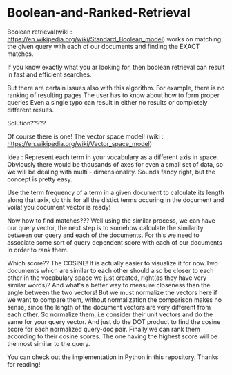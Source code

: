 # Boolean-and-Ranked-Retrieval
Boolean retrieval(wiki : https://en.wikipedia.org/wiki/Standard_Boolean_model) works on matching the given query  with each of our documents and finding the EXACT matches.

If you know exactly what you ar looking for, then boolean retrieval can result in fast and efficient searches.

But there are certain issues also with this algorithm.
For example, there is no ranking of resulting pages
The user has to know about how to form proper queries
Even a single typo can result in either no results or completely different results.

Solution?????

Of course there is one!
The vector space model! (wiki : https://en.wikipedia.org/wiki/Vector_space_model)

Idea : Represent each term in your vocabulary as a different axis in space.
Obviously there would be thousands of axes for even a small set of data, so we will be dealing with multi - dimensionality.
Sounds fancy right, but the concept is pretty easy.

Use the term frequency of a term in a given document to calculate its length along that axix, do this for all the distict terms occuring in the document and voila! you document vector is ready!

Now how to find matches???
Well using the similar process, we can have our query vector, the next step is to somehow calculate the similarity between our query and each of the documents. For this we need to associate some sort of query dependent score with each of our documents in order to rank them.

Which score??
The COSINE!
It is actually easier to visualize it for now.Two documents which are similar to each other should also be closer to each other in the vocabulary space we just created, right(as they have very similar words)?
And what's a better way to measure closeness than the angle between the two vectors!
But we must normalize the vectors here if we want to compare them, without normalization the comparison makes no sense, since the length of the document vectors are very different from each other. So normalize them, i.e consider their unit vectors and do the same for your query vector. 
And just do the DOT product to find the cosine score for each normalized query-doc pair.
Finally we can rank them according to their cosine scores. The one having the highest score will be the most similar  to the query.

You can check out the implementation in Python in this repository.
Thanks for reading!
                   
